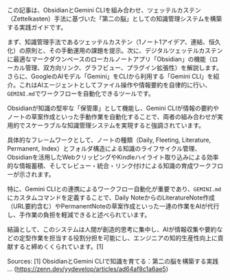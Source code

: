 この記事は、ObsidianとGemini CLIを組み合わせ、ツェッテルカステン（Zettelkasten）手法に基づいた「第二の脳」としての知識管理システムを構築する実践ガイドです。

まず、知識管理手法であるツェッテルカステン（1ノート1アイデア、連結、恒久化）の原則と、その手動運用の課題を提示。次に、デジタルツェッテルカステンに最適なマークダウンベースのローカルノートアプリ「Obsidian」の機能（ローカル管理、双方向リンク、グラフビュー、プラグイン拡張性）を解説します。さらに、GoogleのAIモデル「Gemini」をCLIから利用する「Gemini CLI」を紹介。これはAIエージェントとしてファイル操作や情報要約を自律的に行い、`GEMINI.md`でワークフローを自動化できるツールです。

Obsidianが知識の堅牢な「保管庫」として機能し、Gemini CLIが情報の要約やノートの草案作成といった手動作業を自動化することで、両者の組み合わせが実用的でスケーラブルな知識管理システムを実現すると強調されています。

具体的なフレームワークとして、ノートの種類（Daily, Fleeting, Literature, Permanent, Index）とフォルダ構造による知識のライフサイクル管理、Obsidianを活用したWebクリッピングやKindleハイライト取り込みによる効率的な情報蓄積、そしてレビュー・統合・リンク付けによる知識の育成ワークフローが示されます。

特に、Gemini CLIとの連携によるワークフロー自動化が重要であり、`GEMINI.md`にカスタムコマンドを定義することで、Daily NoteからのLiteratureNote作成（URL要約含む）やPermanentNoteの草案作成といった一連の作業をAIが代行し、手作業の負担を軽減できると述べられています。

結論として、このシステムは人間が創造的思考に集中し、AIが情報収集や要約などの定型作業を担当する役割分担を可能にし、エンジニアの知的生産性向上に貢献すると締めくくられています。[1]

Sources:
[1] ObsidianとGemini CLIで知識を育てる：第二の脳を構築する実践 ... (https://zenn.dev/yydevelop/articles/ad64af8c1a6ae5)